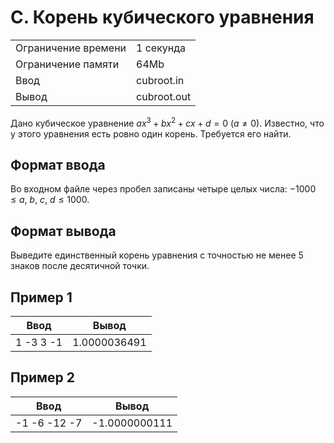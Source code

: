 # C. Корень кубического уравнения

|                     |             |
| :------------------ | ----------- |
| Ограничение времени | 1 секунда   |
| Ограничение памяти  | 64Mb        |
| Ввод                | cubroot.in  |
| Вывод               | cubroot.out |

Дано кубическое уравнение $ax^3+bx^2+cx+d=0 \ (a≠0)$. Известно, что у этого уравнения есть ровно один корень. Требуется его найти.

## Формат ввода

Во входном файле через пробел записаны четыре целых числа: $-1000 \leq a,\ b,\ c,\ d \leq 1000$.

## Формат вывода

Выведите единственный корень уравнения с точностью не менее 5 знаков после десятичной точки.

## Пример 1

| Ввод      | Вывод        |
| --------- | ------------ |
| 1 -3 3 -1 | 1.0000036491 |

## Пример 2

| Ввод         | Вывод         |
| ------------ | ------------- |
| -1 -6 -12 -7 | -1.0000000111 |